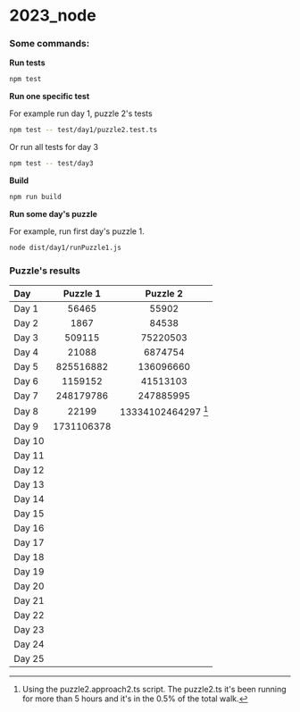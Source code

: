 # 2023_node

### Some commands:

__Run tests__
```bash
npm test
```

__Run one specific test__

For example run day 1, puzzle 2's tests
```bash
npm test -- test/day1/puzzle2.test.ts
```

Or run all tests for day 3
```bash
npm test -- test/day3
```

__Build__
```bash
npm run build
```

__Run some day's puzzle__

For example, run first day's puzzle 1.
```bash
node dist/day1/runPuzzle1.js
```

### Puzzle's results

| Day   | Puzzle 1 | Puzzle 2 |
| :---  | :---:    | :---:    |
| Day 1 | 56465    | 55902    |
| Day 2 | 1867     | 84538    |
| Day 3 | 509115   | 75220503 |
| Day 4 | 21088    | 6874754  |
| Day 5 | 825516882 | 136096660 |
| Day 6 | 1159152  | 41513103 |
| Day 7 | 248179786 | 247885995 |
| Day 8 | 22199 | 13334102464297 [^1] |
| Day 9 | 1731106378 ||
| Day 10 |||
| Day 11 |||
| Day 12 |||
| Day 13 |||
| Day 14 |||
| Day 15 |||
| Day 16 |||
| Day 17 |||
| Day 18 |||
| Day 19 |||
| Day 20 |||
| Day 21 |||
| Day 22 |||
| Day 23 |||
| Day 24 |||
| Day 25 |||


[^1]: Using the puzzle2.approach2.ts script. The puzzle2.ts it's been running for more than 5 hours and it's in the 0.5% of the total walk.
